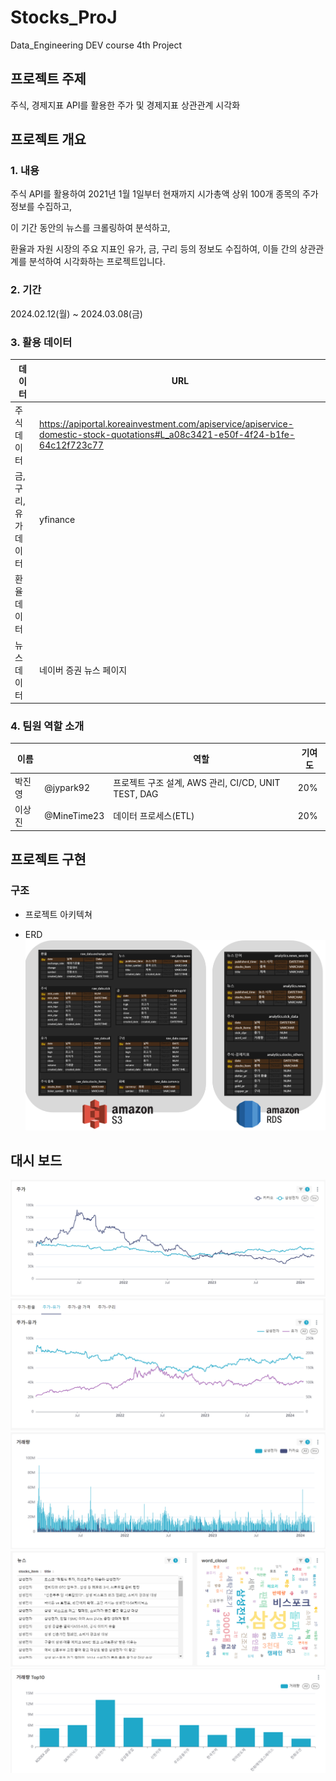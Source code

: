 # Stocks_ProJ
Data_Engineering DEV course 4th Project

## 프로젝트 주제
주식, 경제지표 API를 활용한 주가 및 경제지표 상관관계 시각화

## 프로젝트 개요

### 1. 내용
주식 API를 활용하여 2021년 1월 1일부터 현재까지 시가총액 상위 100개 종목의 주가 정보를 수집하고, 

이 기간 동안의 뉴스를 크롤링하여 분석하고, 

환율과 자원 시장의 주요 지표인 유가, 금, 구리 등의 정보도 수집하여, 이들 간의 상관관계를 분석하여 시각화하는 프로젝트입니다.

### 2. 기간
  2024.02.12(월) ~ 2024.03.08(금)

### 3. 활용 데이터
   
  | 데이터 | URL |
  |---|---|
  | 주식 데이터 | https://apiportal.koreainvestment.com/apiservice/apiservice-domestic-stock-quotations#L_a08c3421-e50f-4f24-b1fe-64c12f723c77 |
  | 금,구리,유가 데이터 | yfinance |
  | 환율 데이터 |  |
  | 뉴스 데이터 | 네이버 증권 뉴스 페이지 |

### 4. 팀원 역할 소개
   
  |이름||역할|기여도|
  | ---|---| ---| ---|
  |박진영 |@jypark92 | 프로젝트 구조 설계, AWS 관리, CI/CD, UNIT TEST, DAG| 20%|
  |이상진 |@MineTime23 | 데이터 프로세스(ETL) |20%|

## 프로젝트 구현
### 구조
- 프로젝트 아키텍쳐

- ERD
    ![Image](https://github.com/MineTime23/Image/blob/master/ERD.png)

## 대시 보드
  ![Image](https://github.com/MineTime23/Image/blob/master/price%20dashboard.png)
  ![Image](https://github.com/MineTime23/Image/blob/master/finance%20dashboard.png)
  ![Image](https://github.com/MineTime23/Image/blob/master/amount%20dashboard.png)
  ![Image](https://github.com/MineTime23/Image/blob/master/news%20dashboard.png)
  ![Image](https://github.com/MineTime23/Image/blob/master/top10%20dashboard.png)
